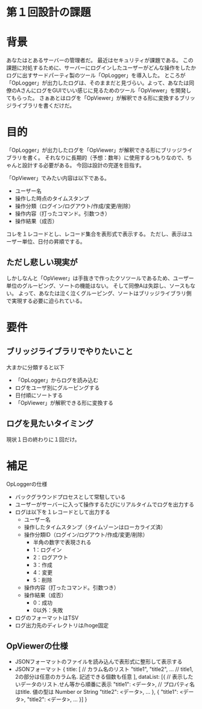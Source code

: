 # 第１回設計の課題

# 背景

あなたはとあるサーバーの管理者だ。
最近はセキュリティが課題である。
この課題に対処するために、サーバーにログインしたユーザーがどんな操作をしたかログに出すサードパーティ製のツール「OpLogger」を導入した。
ところが「OpLogger」が出力したログは、そのままだと見づらい。よって、あなたは同僚のAさんにログをGUIでいい感じに見るためのツール「OpViewer」を開発してもらった。
さぁあとはログを「OpViewer」が解釈できる形に変換するブリッジライブラリを書くだけだ。

# 目的

「OpLogger」が出力したログを「OpViewer」が解釈できる形にブリッジライブラリを書く。
それなりに長期的（予想：数年）に使用するつもりなので、ちゃんと設計する必要がある。
今回は設計の完遂を目指す。

「OpViewer」でみたい内容は以下である。

- ユーザー名
- 操作した時点のタイムスタンプ
- 操作分類（ログイン/ログアウト/作成/変更/削除）
- 操作内容（打ったコマンド。引数つき）
- 操作結果（成否）

コレを１レコードとし、レコード集合を表形式で表示する。
ただし、表示はユーザー単位、日付の昇順でする。

## ただし悲しい現実が

しかしなんと「OpViewer」は手抜きで作ったクソツールであるため、ユーザー単位のグルーピング、ソートの機能はない。
そして同僚Aは失踪し、ソースもない。
よって、あなたは泣く泣くグルーピング、ソートはブリッジライブラリ側で実現する必要に迫られている。

# 要件
## ブリッジライブラリでやりたいこと

大まかに分類すると以下

- 「OpLogger」からログを読み込む
- ログをユーザ別にグルーピングする
- 日付順にソートする
- 「OpViewer」が解釈できる形に変換する
## ログを見たいタイミング

現状１日の終わりに１回だけ。

# 補足

OpLoggerの仕様

- バックグラウンドプロセスとして常駐している
- ユーザーがサーバーに入って操作するたびにリアルタイムでログを出力する
- ログは以下を１レコードとして出力する
  - ユーザー名
  - 操作したタイムスタンプ（タイムゾーンはローカライズ済）
  - 操作分類ID（ログイン/ログアウト/作成/変更/削除）
    - 半角の数字で表現される
    - 1：ログイン
    - 2：ログアウト
    - 3：作成
    - 4：変更
    - 5：削除
  - 操作内容（打ったコマンド。引数つき）
  - 操作結果（成否）
    - 0：成功
    - 0以外：失敗
- ログのフォーマットはTSV
- ログ出力先のディレクトリは/hoge固定
## OpViewerの仕様
- JSONフォーマットのファイルを読み込んで表形式に整形して表示する
- JSONフォーマット
    {
      title: [  // カラム名のリスト
        "title1", "title2", ... // title1, 2の部分は任意のカラム名. 記述できる個数も任意
      ],
      dataList: [{  // 表示したいデータのリスト.せん等から順番に表示
        "title1": <データ>,  // プロパティ名はtitle. 値の型は Number or String
        "title2": <データ>,
        ...
      }, {
        "title1": <データ>,
        "title2": <データ>,
        ...
      }]
    }




